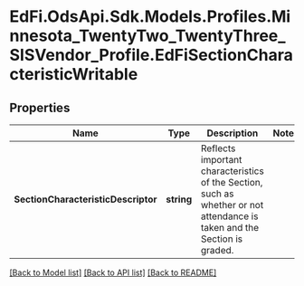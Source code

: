 # EdFi.OdsApi.Sdk.Models.Profiles.Minnesota_TwentyTwo_TwentyThree_SISVendor_Profile.EdFiSectionCharacteristicWritable
## Properties

Name | Type | Description | Notes
------------ | ------------- | ------------- | -------------
**SectionCharacteristicDescriptor** | **string** | Reflects important characteristics of the Section, such as whether or not attendance is taken and the Section is graded. | 

[[Back to Model list]](../README.md#documentation-for-models) [[Back to API list]](../README.md#documentation-for-api-endpoints) [[Back to README]](../README.md)

